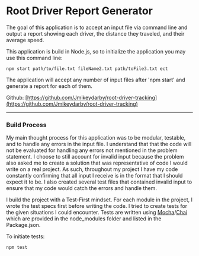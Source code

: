 # Root Driver Report Generator

The goal of this application is to accept an input file via command line and output a report showing each driver, the distance they traveled, and their average speed.

This application is build in Node.js, so to initialize the application you may use this command line:
```
npm start path/to/file.txt fileName2.txt path/toFile3.txt ect
```

The application will accept any number of input files after 'npm start' and generate a report for each of them.

Github: [https://github.com/Jmikeydarby/root-driver-tracking](https://github.com/Jmikeydarby/root-driver-tracking)

---

### Build Process

My main thought process for this application was to be modular, testable, and to handle any errors in the input file.  I understand that that the code will not be evaluated for handling any errors not mentioned in the problem statement.  I choose to still account for invalid input because the problem also asked me to create a solution that was representative of code I would write on a real project.  As such, throughout my project I have my code constantly confirming that all input I receive is in the format that I should expect it to be.  I also created several test files that contained invalid input to ensure that my code would catch the errors and handle them.

I build the project with a Test-First mindset.  For each module in the project, I wrote the test specs first before writing the code.  I tried to create tests for the given situations I could encounter.  Tests are written using [Mocha](https://mochajs.org/)/[Chai](http://chaijs.com/api/bdd/) which are provided in the node_modules folder and listed in the Package.json.

To initiate tests:
```
npm test
```
